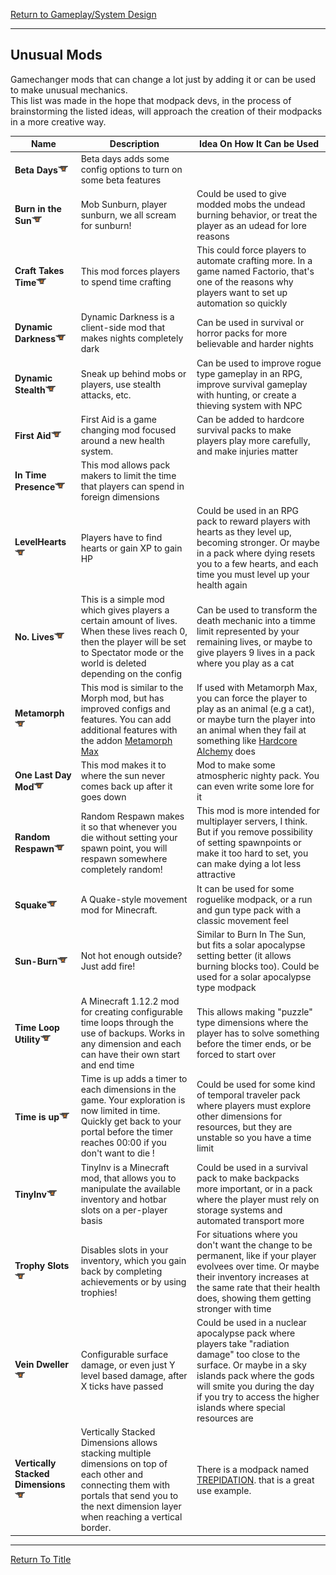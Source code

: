 [Return to Gameplay/System Design](../gameplay_system_design.md#Gameplay/System-Design)

----
## Unusual Mods

Gamechanger mods that can change a lot just by adding it or can be used to make unusual mechanics.<br>This list was made in the hope that modpack devs, in the process of brainstorming the listed ideas, will approach the creation of their modpacks in a more creative way.

| Name                                                                                                                                       | Description                                                                                                                                                                                    | Idea On How It Can be Used                                                                                                                                                         |
| ------------------------------------------------------------------------------------------------------------------------------------------ | ---------------------------------------------------------------------------------------------------------------------------------------------------------------------------------------------- | ---------------------------------------------------------------------------------------------------------------------------------------------------------------------------------- |
| **Beta Days**[![](/images/curseforge.png)](https://www.curseforge.com/minecraft/mc-mods/beta-days)                                         | Beta days adds some config options to turn on some beta features                                                                                                                               |                                                                                                                                                                                    |
| **Burn in the Sun**[![](/images/curseforge.png)](https://www.curseforge.com/minecraft/mc-mods/burn-in-the-sun)                             | Mob Sunburn, player sunburn, we all scream for sunburn!                                                                                                                                        | Could be used to give modded mobs the undead burning behavior, or treat the player as an udead for lore reasons                                                                    |
| **Craft Takes Time**[![](/images/curseforge.png)](https://www.curseforge.com/minecraft/mc-mods/craft-time)                                 | This mod forces players to spend time crafting                                                                                                                                                 | This could force players to automate crafting more. In a game named Factorio, that's one of the reasons why players want to set up automation so quickly                           |
| **Dynamic Darkness**[![](/images/curseforge.png)](https://www.curseforge.com/minecraft/mc-mods/dynamic-darkness)                           | Dynamic Darkness is a client-side mod that makes nights completely dark                                                                                                                        | Can be used in survival or horror packs for more believable and harder nights                                                                                                      |
| **Dynamic Stealth**[![](/images/curseforge.png)](https://www.curseforge.com/minecraft/mc-mods/dynamic-stealth)                             | Sneak up behind mobs or players, use stealth attacks, etc.                                                                                                                                     | Can be used to improve rogue type gameplay in an RPG, improve survival gameplay with hunting, or create a thieving system with NPC                                                 |
| **First Aid**[![](/images/curseforge.png)](https://www.curseforge.com/minecraft/mc-mods/first-aid)                                         | First Aid is a game changing mod focused around a new health system.                                                                                                                           | Can be added to hardcore survival packs to make players play more carefully, and make injuries matter                                                                              |
| **In Time Presence**[![](/images/curseforge.png)](https://www.curseforge.com/minecraft/mc-mods/in-time-presence)                           | This mod allows pack makers to limit the time that players can spend in foreign dimensions                                                                                                     |                                                                                                                                                                                    |
| **LevelHearts**[![](/images/curseforge.png)](https://www.curseforge.com/minecraft/mc-mods/levelhearts)                                     | Players have to find hearts or gain XP to gain HP                                                                                                                                              | Could be used in an RPG pack to reward players with hearts as they level up, becoming stronger. Or maybe in a pack where dying resets you to a few hearts, and each time you must level up your health again |
| **No. Lives**[![](/images/curseforge.png)](https://www.curseforge.com/minecraft/mc-mods/no-lives)                                          | This is a simple mod which gives players a certain amount of lives. When these lives reach 0, then the player will be set to Spectator mode or the world is deleted depending on the config    | Can be used to transform the death mechanic into a timme limit represented by your remaining lives, or maybe to give players 9 lives in a pack where you play as a cat             |
| **Metamorph**[![](/images/curseforge.png)](https://www.curseforge.com/minecraft/mc-mods/metamorph)                                         | This mod is similar to the Morph mod, but has improved configs and features. You can add additional features with the addon [Metamorph Max](https://www.curseforge.com/minecraft/mc-mods/metamorph-max) | If used with Metamorph Max, you can force the player to play as an animal (e.g a cat), or maybe turn the player into an animal when they fail at something like [Hardcore Alchemy](https://modrinth.com/modpack/hardcore-alchemy-modpack) does |
| **One Last Day Mod**[![](/images/curseforge.png)](https://www.curseforge.com/minecraft/mc-mods/lastdaymod)                                 | This mod makes it to where the sun never comes back up after it goes down                                                                                                                      | Mod to make some atmospheric nighty pack. You can even write some lore for it                                                                                                      |
| **Random Respawn**[![](/images/curseforge.png)](https://www.curseforge.com/minecraft/mc-mods/random-respawn)                               | Random Respawn makes it so that whenever you die without setting your spawn point, you will respawn somewhere completely random!                                                               | This mod is more intended for multiplayer servers, I think. But if you remove possibility of setting spawnpoints or make it too hard to set, you can make dying a lot less attractive |
| **Squake**[![](/images/curseforge.png)](https://www.curseforge.com/minecraft/mc-mods/squake)                                               | A Quake-style movement mod for Minecraft.                                                                                                                                                      | It can be used for some roguelike modpack, or a run and gun type pack with a classic movement feel                                                                                 |
| **Sun-Burn**[![](/images/curseforge.png)](https://www.curseforge.com/minecraft/mc-mods/sun-burn)                                           | Not hot enough outside? Just add fire!                                                                                                                                                         | Similar to Burn In The Sun, but fits a solar apocalypse setting better (it allows burning blocks too). Could be used for a solar apocalypse type modpack                           |
| **Time Loop Utility**[![](/images/curseforge.png)](https://www.curseforge.com/minecraft/mc-mods/timeloop)                                  | A Minecraft 1.12.2 mod for creating configurable time loops through the use of backups. Works in any dimension and each can have their own start and end time                                  | This allows making "puzzle" type dimensions where the player has to solve something before the timer ends, or be forced to start over                                              |
| **Time is up**[![](/images/curseforge.png)](https://www.curseforge.com/minecraft/mc-mods/time-is-up)                                       | Time is up adds a timer to each dimensions in the game.  Your exploration is now limited in time. Quickly get back to your portal before the timer reaches 00:00 if you don't want to die !    | Could be used for some kind of temporal traveler pack where players must explore other dimensions for resources, but they are unstable so you have a time limit                    |
| **TinyInv**[![](/images/curseforge.png)](https://www.curseforge.com/minecraft/mc-mods/tinyinv)                                             | TinyInv is a Minecraft mod, that allows you to manipulate the available inventory and hotbar slots on a per-player basis                                                                       | Could be used in a survival pack to make backpacks more important, or in a pack where the player must rely on storage systems and automated transport more                         |
| **Trophy Slots**[![](/images/curseforge.png)](https://www.curseforge.com/minecraft/mc-mods/trophy-slots)                                   | Disables slots in your inventory, which you gain back by completing achievements or by using trophies!                                                                                         | For situations where you don't want the change to be permanent, like if your player evolvees over time. Or maybe their inventory increases at the same rate that their health does, showing them getting stronger with time |
| **Vein Dweller**[![](/images/curseforge.png)](https://www.curseforge.com/minecraft/mc-mods/vein-dweller)                                   | Configurable surface damage, or even just Y level based damage, after X ticks have passed                                                                                                      | Could be used in a nuclear apocalypse pack where players take "radiation damage" too close to the surface. Or maybe in a sky islands pack where the gods will smite you during the day if you try to access the higher islands where special resources are|
| **Vertically Stacked Dimensions**[![](/images/curseforge.png)](https://www.curseforge.com/minecraft/mc-mods/vertically-stacked-dimensions) | Vertically Stacked Dimensions allows stacking multiple dimensions on top of each other and connecting them with portals that send you to the next dimension layer when reaching a vertical border. | There is a modpack named [TREPIDATION](https://www.curseforge.com/minecraft/modpacks/trepidation). that is a great use example.                                                |

----
[Return To Title](#Unusual-Mods)